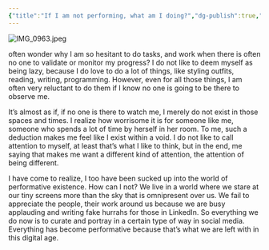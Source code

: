 ```yaml
---
{"title":"If I am not performing, what am I doing?","dg-publish":true,"updated":"2025-05-26","created":"2025-05-26T00:19:00","tags":["performative","fake","authenticity"],"dg-note-icon":"caterpillar","dg-path":"Musings/If I am not performing, what am I doing?.md","permalink":"/musings/if-i-am-not-performing-what-am-i-doing/","dgPassFrontmatter":true,"noteIcon":"caterpillar","cover":"https://i.pinimg.com/736x/96/f2/2a/96f22a20b5a0b9fb4a7374a35896ba7c.jpg"}
---
```


![IMG_0963.jpeg](/img/user/Assets/IMG_0963.jpeg)

often wonder why I am so hesitant to do tasks, and work when there is often no one to validate or monitor my progress? I do not like to deem myself as being lazy, because I do love to do a lot of things, like styling outfits, reading, writing, programming. However, even for all those things, I am often very reluctant to do them if I know no one is going to be there to observe me.

It’s almost as if, if no one is there to watch me, I merely do not exist in those spaces and times. I realize how worrisome it is for someone like me, someone who spends a lot of time by herself in her room. To me, such a deduction makes me feel like I exist within a void. I do not like to call attention to myself, at least that’s what I like to think, but in the end, me saying that makes me want a different kind of attention, the attention of being different.

I have come to realize, I too have been sucked up into the world of performative existence. How can I not? We live in a world where we stare at our tiny screens more than the sky that is omnipresent over us. We fail to appreciate the people, their work around us because we are busy applauding and writing fake hurrahs for those in LinkedIn. So everything we do now is to curate and portray in a certain type of way in social media. Everything has become performative because that’s what we are left with in this digital age.